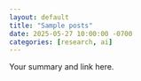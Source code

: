 ```yaml
---
layout: default
title: "Sample posts"
date: 2025-05-27 10:00:00 -0700
categories: [research, ai]
---
```


Your summary and link here.
